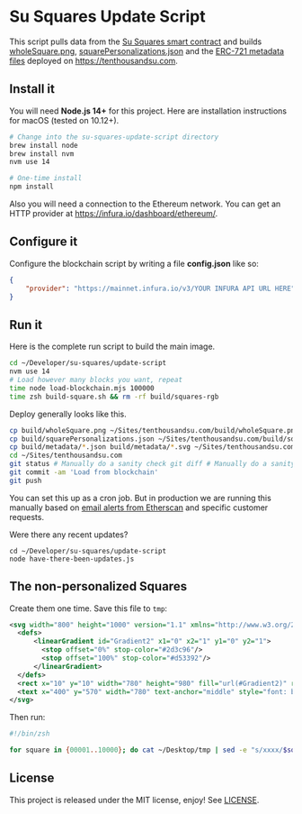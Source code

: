 # Su Squares Update Script

This script pulls data from the [Su Squares smart contract](https://github.com/su-squares/ethereum-contract) and builds [wholeSquare.png](https://tenthousandsu.com/build/wholeSquare.png), [squarePersonalizations.json](https://tenthousandsu.com/build/squarePersonalizations.json) and the [ERC-721 metadata files](https://github.com/su-squares/tenthousandsu.com/tree/master/erc721) deployed on https://tenthousandsu.com. 

## Install it

You will need **Node.js 14+** for this project. Here are installation instructions for macOS (tested on 10.12+).

```sh
# Change into the su-squares-update-script directory
brew install node
brew install nvm
nvm use 14

# One-time install
npm install
```

Also you will need a connection to the Ethereum network. You can get an HTTP provider at https://infura.io/dashboard/ethereum/.

## Configure it

Configure the blockchain script by writing a file **config.json** like so: 

```json
{
    "provider": "https://mainnet.infura.io/v3/YOUR INFURA API URL HERE"
}
```

## Run it

Here is the complete run script to build the main image.

```sh
cd ~/Developer/su-squares/update-script
nvm use 14
# Load however many blocks you want, repeat
time node load-blockchain.mjs 100000 
time zsh build-square.sh && rm -rf build/squares-rgb
```

Deploy generally looks like this.

```sh
cp build/wholeSquare.png ~/Sites/tenthousandsu.com/build/wholeSquare.png
cp build/squarePersonalizations.json ~/Sites/tenthousandsu.com/build/squarePersonalizations.json
cp build/metadata/*.json build/metadata/*.svg ~/Sites/tenthousandsu.com/erc721
cd ~/Sites/tenthousandsu.com
git status # Manually do a sanity check git diff # Manually do a sanity check
git commit -am 'Load from blockchain'
git push
```

You can set this up as a cron job. But in production we are running this manually based on [email alerts from Etherscan](https://etherscan.io/myaddress) and specific customer requests.

Were there any recent updates?

```
cd ~/Developer/su-squares/update-script
node have-there-been-updates.js
```


## The non-personalized Squares

Create them one time. Save this file to `tmp`:

```svg
<svg width="800" height="1000" version="1.1" xmlns="http://www.w3.org/2000/svg" xmlns:xlink="http://www.w3.org/1999/xlink">
  <defs>
      <linearGradient id="Gradient2" x1="0" x2="1" y1="0" y2="1">
        <stop offset="0%" stop-color="#2d3c96"/>
        <stop offset="100%" stop-color="#d53392"/>
      </linearGradient>
  </defs>
  <rect x="10" y="10" width="780" height="980" fill="url(#Gradient2)" rx="50" ry="50" stroke="#ffd700" stroke-width="20"/>
  <text x="400" y="570" width="780" text-anchor="middle" style="font: bold 200px 'Helvetica Neue'; fill: #ffd700">xxxx</text>
</svg>
```

Then run:

```sh
#!/bin/zsh

for square in {00001..10000}; do cat ~/Desktop/tmp | sed -e "s/xxxx/$square/" > $square.svg; done
```


## License

This project is released under the MIT license, enjoy! See [LICENSE](./LICENSE).

